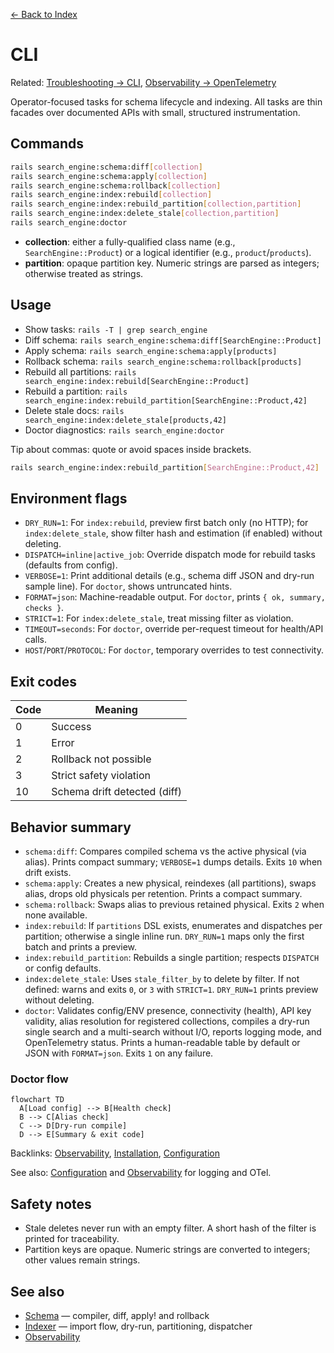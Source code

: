 [← Back to Index](./index.md)

# CLI

Related: [Troubleshooting → CLI](./troubleshooting.md#cli), [Observability → OpenTelemetry](./observability.md#opentelemetry)

Operator-focused tasks for schema lifecycle and indexing. All tasks are thin facades over documented APIs with small, structured instrumentation.

## Commands

```bash
rails search_engine:schema:diff[collection]
rails search_engine:schema:apply[collection]
rails search_engine:schema:rollback[collection]
rails search_engine:index:rebuild[collection]
rails search_engine:index:rebuild_partition[collection,partition]
rails search_engine:index:delete_stale[collection,partition]
rails search_engine:doctor
```

- **collection**: either a fully-qualified class name (e.g., `SearchEngine::Product`) or a logical identifier (e.g., `product`/`products`).
- **partition**: opaque partition key. Numeric strings are parsed as integers; otherwise treated as strings.

## Usage

- Show tasks: `rails -T | grep search_engine`
- Diff schema: `rails search_engine:schema:diff[SearchEngine::Product]`
- Apply schema: `rails search_engine:schema:apply[products]`
- Rollback schema: `rails search_engine:schema:rollback[products]`
- Rebuild all partitions: `rails search_engine:index:rebuild[SearchEngine::Product]`
- Rebuild a partition: `rails search_engine:index:rebuild_partition[SearchEngine::Product,42]`
- Delete stale docs: `rails search_engine:index:delete_stale[products,42]`
- Doctor diagnostics: `rails search_engine:doctor`

Tip about commas: quote or avoid spaces inside brackets.

```bash
rails search_engine:index:rebuild_partition[SearchEngine::Product,42]
```

## Environment flags

- `DRY_RUN=1`: For `index:rebuild`, preview first batch only (no HTTP); for `index:delete_stale`, show filter hash and estimation (if enabled) without deleting.
- `DISPATCH=inline|active_job`: Override dispatch mode for rebuild tasks (defaults from config).
- `VERBOSE=1`: Print additional details (e.g., schema diff JSON and dry-run sample line). For `doctor`, shows untruncated hints.
- `FORMAT=json`: Machine-readable output. For `doctor`, prints `{ ok, summary, checks }`.
- `STRICT=1`: For `index:delete_stale`, treat missing filter as violation.
- `TIMEOUT=seconds`: For `doctor`, override per-request timeout for health/API calls.
- `HOST`/`PORT`/`PROTOCOL`: For `doctor`, temporary overrides to test connectivity.

## Exit codes

| Code | Meaning                             |
| ---- | ----------------------------------- |
| 0    | Success                             |
| 1    | Error                               |
| 2    | Rollback not possible               |
| 3    | Strict safety violation             |
| 10   | Schema drift detected (diff)        |

## Behavior summary

- `schema:diff`: Compares compiled schema vs the active physical (via alias). Prints compact summary; `VERBOSE=1` dumps details. Exits `10` when drift exists.
- `schema:apply`: Creates a new physical, reindexes (all partitions), swaps alias, drops old physicals per retention. Prints a compact summary.
- `schema:rollback`: Swaps alias to previous retained physical. Exits `2` when none available.
- `index:rebuild`: If `partitions` DSL exists, enumerates and dispatches per partition; otherwise a single inline run. `DRY_RUN=1` maps only the first batch and prints a preview.
- `index:rebuild_partition`: Rebuilds a single partition; respects `DISPATCH` or config defaults.
- `index:delete_stale`: Uses `stale_filter_by` to delete by filter. If not defined: warns and exits `0`, or `3` with `STRICT=1`. `DRY_RUN=1` prints preview without deleting.
- `doctor`: Validates config/ENV presence, connectivity (health), API key validity, alias resolution for registered collections, compiles a dry-run single search and a multi-search without I/O, reports logging mode, and OpenTelemetry status. Prints a human-readable table by default or JSON with `FORMAT=json`. Exits `1` on any failure.

### Doctor flow

```mermaid
flowchart TD
  A[Load config] --> B[Health check]
  B --> C[Alias check]
  C --> D[Dry‑run compile]
  D --> E[Summary & exit code]
```

Backlinks: [Observability](./observability.md#opentelemetry), [Installation](./installation.md), [Configuration](./configuration.md)


See also: [Configuration](./configuration.md) and [Observability](./observability.md#opentelemetry) for logging and OTel.

## Safety notes

- Stale deletes never run with an empty filter. A short hash of the filter is printed for traceability.
- Partition keys are opaque. Numeric strings are converted to integers; other values remain strings.

## See also

- [Schema](./schema.md) — compiler, diff, apply! and rollback
- [Indexer](./indexer.md) — import flow, dry-run, partitioning, dispatcher
- [Observability](./observability.md)

